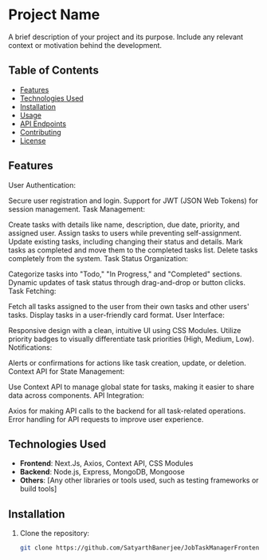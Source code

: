 # Project Name

A brief description of your project and its purpose. Include any relevant context or motivation behind the development.

## Table of Contents

- [Features](#features)
- [Technologies Used](#technologies-used)
- [Installation](#installation)
- [Usage](#usage)
- [API Endpoints](#api-endpoints)
- [Contributing](#contributing)
- [License](#license)

## Features

User Authentication:

Secure user registration and login.
Support for JWT (JSON Web Tokens) for session management.
Task Management:

Create tasks with details like name, description, due date, priority, and assigned user.
Assign tasks to users while preventing self-assignment.
Update existing tasks, including changing their status and details.
Mark tasks as completed and move them to the completed tasks list.
Delete tasks completely from the system.
Task Status Organization:

Categorize tasks into "Todo," "In Progress," and "Completed" sections.
Dynamic updates of task status through drag-and-drop or button clicks.
Task Fetching:

Fetch all tasks assigned to the user from their own tasks and other users' tasks.
Display tasks in a user-friendly card format.
User Interface:

Responsive design with a clean, intuitive UI using CSS Modules.
Utilize priority badges to visually differentiate task priorities (High, Medium, Low).
Notifications:

Alerts or confirmations for actions like task creation, update, or deletion.
Context API for State Management:

Use Context API to manage global state for tasks, making it easier to share data across components.
API Integration:

Axios for making API calls to the backend for all task-related operations.
Error handling for API requests to improve user experience.



## Technologies Used

- **Frontend**: Next.Js, Axios, Context API, CSS Modules
- **Backend**: Node.js, Express, MongoDB, Mongoose
- **Others**: [Any other libraries or tools used, such as testing frameworks or build tools]

## Installation

1. Clone the repository:

   ```bash
   git clone https://github.com/SatyarthBanerjee/JobTaskManagerFrontend.git

